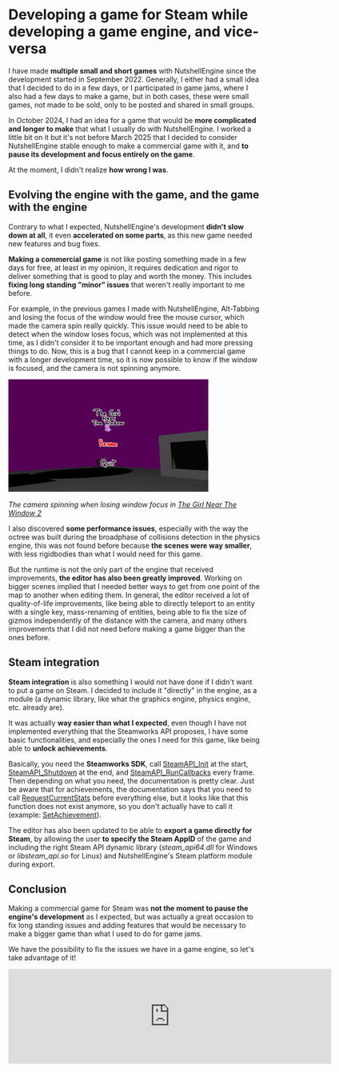 # Developing a game for Steam while developing a game engine, and vice-versa
I have made **multiple small and short games** with NutshellEngine since the development started in September 2022. Generally, I either had a small idea that I decided to do in a few days, or I participated in game jams, where I also had a few days to make a game, but in both cases, these were small games, not made to be sold, only to be posted and shared in small groups.

In October 2024, I had an idea for a game that would be **more complicated and longer to make** that what I usually do with NutshellEngine. I worked a little bit on it but it's not before March 2025 that I decided to consider NutshellEngine stable enough to make a commercial game with it, and **to pause its development and focus entirely on the game**.

At the moment, I didn't realize **how wrong I was**.

## Evolving the engine with the game, and the game with the engine
Contrary to what I expected, NutshellEngine's development **didn't slow down at all**, it even **accelerated on some parts**, as this new game needed new features and bug fixes.

**Making a commercial game** is not like posting something made in a few days for free, at least in my opinion, it requires dedication and rigor to deliver something that is good to play and worth the money. This includes **fixing long standing "minor" issues** that weren't really important to me before.

For example, in the previous games I made with NutshellEngine, Alt-Tabbing and losing the focus of the window would free the mouse cursor, which made the camera spin really quickly. This issue would need to be able to detect when the window loses focus, which was not implemented at this time, as I didn't consider it to be important enough and had more pressing things to do. Now, this is a bug that I cannot keep in a commercial game with a longer development time, so it is now possible to know if the window is focused, and the camera is not spinning anymore.

![Spin](steam-game/spin.gif)

*The camera spinning when losing window focus in [The Girl Near The Window 2](ntsh-oni.itch.io/the-girl-near-the-window-2)*

I also discovered **some performance issues**, especially with the way the octree was built during the broadphase of collisions detection in the physics engine, this was not found before because **the scenes were way smaller**, with less rigidbodies than what I would need for this game.

But the runtime is not the only part of the engine that received improvements, **the editor has also been greatly improved**. Working on bigger scenes implied that I needed better ways to get from one point of the map to another when editing them. In general, the editor received a lot of quality-of-life improvements, like being able to directly teleport to an entity with a single key, mass-renaming of entities, being able to fix the size of gizmos independently of the distance with the camera, and many others improvements that I did not need before making a game bigger than the ones before.

## Steam integration
**Steam integration** is also something I would not have done if I didn't want to put a game on Steam. I decided to include it "directly" in the engine, as a module (a dynamic library, like what the graphics engine, physics engine, etc. already are).

It was actually **way easier than what I expected**, even though I have not implemented everything that the Steamworks API proposes, I have some basic functionalities, and especially the ones I need for this game, like being able to **unlock achievements**.

Basically, you need the **Steamworks SDK**, call [SteamAPI_Init](https://partner.steamgames.com/doc/api/steam_api#SteamAPI_Init) at the start, [SteamAPI_Shutdown](https://partner.steamgames.com/doc/api/steam_api#SteamAPI_Shutdown) at the end, and [SteamAPI_RunCallbacks](https://partner.steamgames.com/doc/api/steam_api#SteamAPI_RunCallbacks) every frame. Then depending on what you need, the documentation is pretty clear. Just be aware that for achievements, the documentation says that you need to call [RequestCurrentStats](https://partner.steamgames.com/doc/api/ISteamUserStats#RequestCurrentStats) before everything else, but it looks like that this function does not exist anymore, so you don't actually have to call it (example: [SetAchievement](https://partner.steamgames.com/doc/api/ISteamUserStats#SetAchievement)).

The editor has also been updated to be able to **export a game directly for Steam**, by allowing the user **to specify the Steam AppID** of the game and including the right Steam API dynamic library (*steam_api64.dll* for Windows or *libsteam_api.so* for Linux) and NutshellEngine's Steam platform module during export.

## Conclusion
Making a commercial game for Steam was **not the moment to pause the engine's development** as I expected, but was actually a great occasion to fix long standing issues and adding features that would be necessary to make a bigger game than what I used to do for game jams.

We have the possibility to fix the issues we have in a game engine, so let's take advantage of it!

<iframe src="https://store.steampowered.com/widget/3939010/" frameborder="0" width="646" height="190"></iframe>